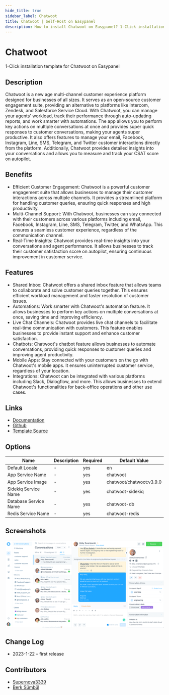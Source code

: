 ```yaml
---
hide_title: true
sidebar_label: Chatwoot
title: Chatwoot | Self-Host on Easypanel
description: How to install Chatwoot on Easypanel? 1-Click installation template for Chatwoot on Easypanel
---
```


<!-- generated -->

# Chatwoot

1-Click installation template for Chatwoot on Easypanel

## Description

Chatwoot is a new age multi-channel customer experience platform designed for businesses of all sizes. It serves as an open-source customer engagement suite, providing an alternative to platforms like Intercom, Zendesk, and Salesforce Service Cloud. With Chatwoot, you can manage your agents&#39; workload, track their performance through auto-updating reports, and work smarter with automations. The app allows you to perform key actions on multiple conversations at once and provides super quick responses to customer conversations, making your agents super productive. It also offers features to manage your email, Facebook, Instagram, Line, SMS, Telegram, and Twitter customer interactions directly from the platform. Additionally, Chatwoot provides detailed insights into your conversations and allows you to measure and track your CSAT score on autopilot.

## Benefits

- Efficient Customer Engagement: Chatwoot is a powerful customer engagement suite that allows businesses to manage their customer interactions across multiple channels. It provides a streamlined platform for handling customer queries, ensuring quick responses and high productivity.
- Multi-Channel Support: With Chatwoot, businesses can stay connected with their customers across various platforms including email, Facebook, Instagram, Line, SMS, Telegram, Twitter, and WhatsApp. This ensures a seamless customer experience, regardless of the communication channel.
- Real-Time Insights: Chatwoot provides real-time insights into your conversations and agent performance. It allows businesses to track their customer satisfaction score on autopilot, ensuring continuous improvement in customer service.

## Features

- Shared Inbox: Chatwoot offers a shared inbox feature that allows teams to collaborate and solve customer queries together. This ensures efficient workload management and faster resolution of customer issues.
- Automations: Work smarter with Chatwoot's automation feature. It allows businesses to perform key actions on multiple conversations at once, saving time and improving efficiency.
- Live Chat Channels: Chatwoot provides live chat channels to facilitate real-time communication with customers. This feature enables businesses to provide instant support and enhance customer satisfaction.
- Chatbots: Chatwoot's chatbot feature allows businesses to automate conversations, providing quick responses to customer queries and improving agent productivity.
- Mobile Apps: Stay connected with your customers on the go with Chatwoot's mobile apps. It ensures uninterrupted customer service, regardless of your location.
- Integrations: Chatwoot can be integrated with various platforms including Slack, Dialogflow, and more. This allows businesses to extend Chatwoot's functionalities for back-office operations and other use cases.

## Links

- [Documentation](https://www.chatwoot.com/help-center)
- [Github](https://github.com/chatwoot/)
- [Template Source](https://github.com/easypanel-io/templates/tree/main/templates/chatwoot)

## Options

Name | Description | Required | Default Value
-|-|-|-
Default Locale | - | yes | en
App Service Name | - | yes | chatwoot
App Service Image | - | yes | chatwoot/chatwoot:v3.9.0
Sidekiq Service Name | - | yes | chatwoot-sidekiq
Database Service Name | - | yes | chatwoot-db
Redis Service Name | - | yes | chatwoot-redis

## Screenshots

![Chatwoot Screenshot](./assets/screenshot.png)

## Change Log

- 2023-1-22 – first release

## Contributors

- [Supernova3339](https://github.com/Supernova3339)
- [Berk Sümbül](https://berksmbl.com)
